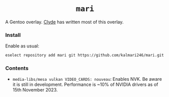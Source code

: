 <h1 align="center"><code>mari</code></h1>

A Gentoo overlay. [Clyde](https://support.discord.com/hc/en-us/articles/13066317497239-Clyde-Discord-s-AI-Chatbot) has written most of this overlay.

### Install

Enable as usual:

```bash
eselect repository add mari git https://github.com/kalmari246/mari.git
```

### Contents

- `media-libs/mesa vulkan VIDEO_CARDS: nouveau`: Enables NVK. Be aware it is still in development. Performance is ~10% of NVIDIA drivers as of 15th November 2023.
